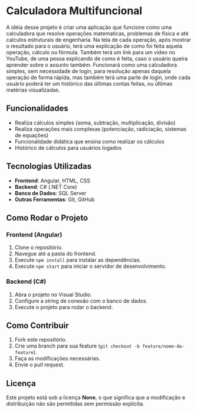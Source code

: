# Calculadora Multifuncional

A idéia desse projeto é criar uma aplicação que funcione como uma calculadora que resolve operações matematicas, problemas de física e até calculos estruturais de engenharia.
Na tela de cada operação, após mostrar o resultado para o usuário, terá uma explicação de como foi feita aquela operação, cálculo ou fórmula.
Também terá um link para um vídeo no YouTube, de uma pesoa explicando de como é feita, caso o usuário queira aprender sobre o assunto também.
Funcionará como uma calculadora simples, sem necessidade de login, para resolução apenas daquela operação de forma rápida, mas também terá uma parte de login, onde cada usuário poderá ter um histórico das últimas contas feitas, ou últimas matérias visualizadas.


## Funcionalidades

- Realiza cálculos simples (soma, subtração, multiplicação, divisão)
- Realiza operações mais complexas (potenciação, radiciação, sistemas de equações)
- Funcionalidade didática que ensina como realizar os cálculos
- Histórico de cálculos para usuários logados

## Tecnologias Utilizadas

- **Frontend**: Angular, HTML, CSS
- **Backend**: C# (.NET Core)
- **Banco de Dados**: SQL Server 
- **Outras Ferramentas**: Git, GitHub

## Como Rodar o Projeto

### Frontend (Angular)

1. Clone o repositório.
2. Navegue até a pasta do frontend.
3. Execute `npm install` para instalar as dependências.
4. Execute `npm start` para iniciar o servidor de desenvolvimento.

### Backend (C#)

1. Abra o projeto no Visual Studio.
2. Configure a string de conexão com o banco de dados.
3. Execute o projeto para rodar o backend.

## Como Contribuir

1. Fork este repositório.
2. Crie uma branch para sua feature (`git checkout -b feature/nome-da-feature`).
3. Faça as modificações necessárias.
4. Envie o pull request.

## Licença

Este projeto está sob a licença **None**, o que significa que a modificação e distribuição não são permitidas sem permissão explícita.
